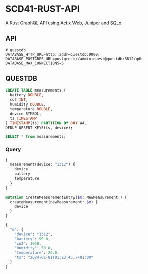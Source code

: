 # SCD41-RUST-API

A Rust GraphQL API using [Actix Web](https://actix.rs/), [Juniper](https://github.com/graphql-rust/juniper) and [SQLx](https://github.com/launchbadge/sqlx/blob/main/README.md).

## API

```env
# questdb
DATABASE_HTTP_URL=http::addr=questdb:9000;
DATABASE_POSTGRES_URL=postgres://admin:quest@questdb:8812/qdb
DATABASE_MAX_CONNECTIONS=5
```

## QUESTDB

```sql
CREATE TABLE measurements (
  battery DOUBLE,
  co2 INT,
  humidity DOUBLE,
  temperature DOUBLE,
  device SYMBOL,
  ts TIMESTAMP
) TIMESTAMP(ts) PARTITION BY DAY WAL
DEDUP UPSERT KEYS(ts, device);
```

```sql
SELECT * from measurements;
```

### Query
```graphql
{
  measurement(device: "1312") {
    device
    battery
    temperature
  } 
}
```

```graphql
mutation CreateMeasurementEntry($m: NewMeasurement!) {
  createMeasurement(newMeasurement: $m) {
    device
  }
}
```
```graphql
{
  "m": {
  	"device": "1312",
    "battery": 90.0,
    "co2": 1000,
    "humidity": 50.0,
    "temperature": 20.0,
    "ts": "2024-01-01T01:23:45.7+01:00"
  }
}
```